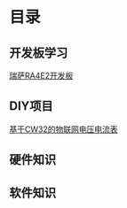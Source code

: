 # 目录

## 开发板学习
[瑞萨RA4E2开发板](</RA4E2-Develop-Board/瑞萨RA4E2开发板/00 开发板开箱与环境搭建/前言>)


## DIY项目
[基于CW32的物联网电压电流表](/CW32-volt-ammeter/基于CW32的物联网电压电流表/介绍)

## 硬件知识


## 软件知识